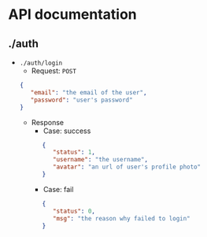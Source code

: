 # API documentation

## ./auth
* `./auth/login`
  * Request: `POST`
  ```json
  {
     "email": "the email of the user",
     "password": "user's password"
  }
  ```
  * Response
    * Case: success
    ```json
       {
          "status": 1,
          "username": "the username",
          "avatar": "an url of user's profile photo"
       }
    ```
    * Case: fail
    ```json
       {
          "status": 0,
          "msg": "the reason why failed to login"
       }
    ```